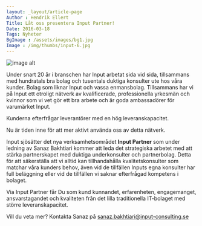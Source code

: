 ```yaml
---
layout: _layout/article-page
Author : Hendrik Ellert
Title: Låt oss presentera Input Partner!
Date: 2016-03-18
Tags: Nyheter
BgImage : /assets/images/bg1.jpg
Image : /img/thumbs/input-6.jpg
---
```


![image alt](/img/nyheter/Input-Partner-500x223.png)


Under snart 20 år i branschen har Input arbetat sida vid sida, tillsammans med hundratals bra bolag och tusentals duktiga konsulter ute hos våra kunder.
Bolag som liknar Input och vassa enmansbolag. Tillsammans har vi på Input ett otroligt nätverk av kvalificerade, professionella yrkesmän och kvinnor som vi vet gör ett bra arbete och är goda ambassadörer för varumärket Input.

Kunderna efterfrågar leverantörer med en hög leveranskapacitet.

Nu är tiden inne för att mer aktivt använda oss av detta nätverk.

Input sjösätter det nya verksamhetsområdet **Input Partner** som under ledning av Sanaz Bakhtiari kommer att leda det strategiska arbetet med att stärka partnerskapet med duktiga underkonsulter och partnerbolag. Detta för att säkerställa att vi alltid kan tillhandahålla kvalitetskonsulter som matchar våra kunders behov, även vid de tillfällen Inputs egna konsulter har full beläggning eller vid de tillfällen vi saknar efterfrågad kompetens i bolaget.

Via Input Partner får Du som kund kunnandet, erfarenheten, engagemanget, ansvarstagandet och kvaliteten från det lilla traditionella IT-bolaget med större leveranskapacitet.

Vill du veta mer?
Kontakta Sanaz på sanaz.bakhtiari@input-consulting.se
